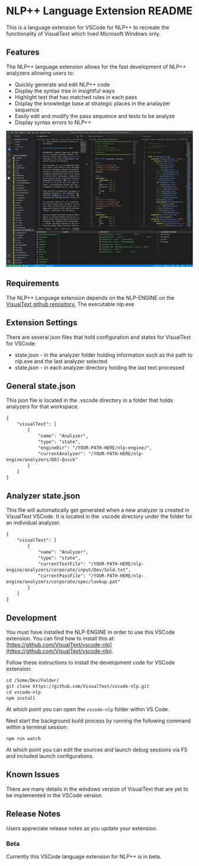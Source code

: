 # NLP++ Language Extension README

This is a language extension for VSCode for NLP++ to recreate the functionality of VisualText which lived Microsoft Windows only.

## Features

The NLP++ language extension allows for the fast development of NLP++ analyzers allowing users to:

* Quickly generate and edit NLP++ code
* Display the syntax tree in insightful ways
* Highlight text that has matched rules in each pass
* Display the knowledge base at strategic places in the analayzer sequence
* Easily edit and modify the pass sequence and texts to be analyze
* Display syntax errors to NLP++

![VSCode NLP Extension](resources/VSCodeNLP.jpg)

## Requirements

The NLP++ Language extension depends on the NLP-ENGINE on the [VisualText github repository.](https://gihub.com/VisualText/nlp-engine) The executable nlp.exe

## Extension Settings

There are several json files that hold configuration and states for VisualText for VSCode:

* state.json - in the analyzer folder holding information such as the path to nlp.exe and the last analyzer selected
* state.json - in each analyzer directory holding the last text processed

## General state.json

This json file is located in the .vscode directory in a folder that holds analyzers for that workspace.

    {
        "visualText": [
            {
                "name": "Analyzer",
                "type": "state",
                "engineDir": "/YOUR-PATH-HERE/nlp-engine/",
                "currentAnalyzer": "/YOUR-PATH-HERE/nlp-engine/analyzers/DOJ-Quick"
            }
        ]
    }

## Analyzer state.json

This file will automatically get generated when a new analyzer is created in VisualText VSCode. It is located in the .vscode directory under the folder for an individual analyzer.

    {
        "visualText": [
            {
                "name": "Analyzer",
                "type": "state",
                "currentTextFile": "/YOUR-PATH-HERE/nlp-engine/analyzers/corporate/input/Dev/Sold.txt",
                "currentPassFile": "/YOUR-PATH-HERE/nlp-engine/analyzers/corporate/spec/lookup.pat"
            }
        ]
    }
    
## Development

You must have installed the NLP-ENGINE in order to use this VSCode extension. You can find how to install this at: [https://github.com/VisualText/vscode-nlp](https://github.com/VisualText/vscode-nlp).

Follow these instructions to install the development code for VSCode extension:

    cd /Some/Dev/Folder/
    git clone https://github.com/VisualText/vscode-nlp.git
    cd vscode-nlp
    npm install

At which point you can open the `vscode-nlp` folder within VS Code.

Next start the background build process by running the following command within a terminal session:

    npm run watch
    
At which point you can edit the sources and launch debug sessions via F5 and included launch configurations.

## Known Issues

There are many details in the windows version of VisualText that are yet to be implemented in the VSCode version.

## Release Notes

Users appreciate release notes as you update your extension.

### Beta

Currently this VSCode language extension for NLP++ is in beta.
